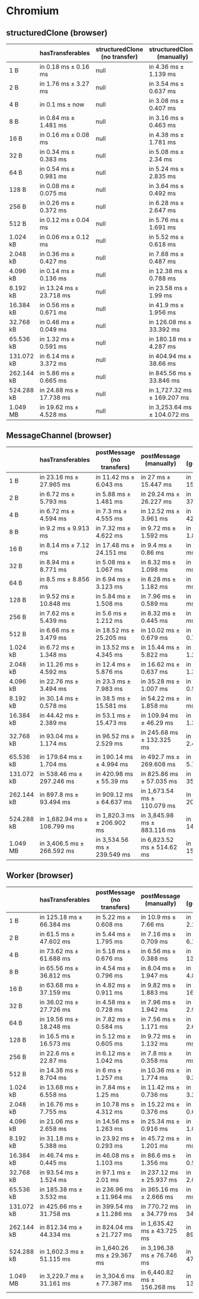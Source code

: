 # Chromium

## structuredClone (browser)

|            | hasTransferables        | structuredClone (no transfer) | structuredClone (manually)  | structuredClone (getTransferable*) | structuredClone (getTransferables) |
| ---------- | ----------------------- | ----------------------------- | --------------------------- | ---------------------------------- | ---------------------------------- |
| 1 B        | in 0.18 ms ± 0.16 ms    | null                          | in 4.36 ms ± 1.139 ms       | in 7.22 ms ± 7.027 ms              | in 4.14 ms ± 0.905 ms              |
| 2 B        | in 1.76 ms ± 3.27 ms    | null                          | in 3.54 ms ± 0.637 ms       | in 6.08 ms ± 5.024 ms              | in 10.06 ms ± 10.274 ms            |
| 4 B        | in 0.1 ms ± now         | null                          | in 3.08 ms ± 0.407 ms       | in 3.64 ms ± 0.838 ms              | in 4.4 ms ± 1.677 ms               |
| 8 B        | in 0.84 ms ± 1.481 ms   | null                          | in 3.16 ms ± 0.463 ms       | in 4.32 ms ± 2.191 ms              | in 3.62 ms ± 0.397 ms              |
| 16 B       | in 0.16 ms ± 0.08 ms    | null                          | in 4.38 ms ± 1.781 ms       | in 3.86 ms ± 0.941 ms              | in 3.64 ms ± 0.512 ms              |
| 32 B       | in 0.34 ms ± 0.383 ms   | null                          | in 5.08 ms ± 2.34 ms        | in 3.98 ms ± 0.556 ms              | in 3.58 ms ± 0.571 ms              |
| 64 B       | in 0.54 ms ± 0.981 ms   | null                          | in 5.24 ms ± 2.835 ms       | in 3.98 ms ± 0.56 ms               | in 5.74 ms ± 3.356 ms              |
| 128 B      | in 0.08 ms ± 0.075 ms   | null                          | in 3.64 ms ± 0.492 ms       | in 4.12 ms ± 0.471 ms              | in 3.92 ms ± 0.591 ms              |
| 256 B      | in 0.26 ms ± 0.372 ms   | null                          | in 6.28 ms ± 2.647 ms       | in 4.96 ms ± 1.271 ms              | in 4.48 ms ± 1.112 ms              |
| 512 B      | in 0.12 ms ± 0.04 ms    | null                          | in 5.76 ms ± 1.691 ms       | in 7.4 ms ± 3.823 ms               | in 5.3 ms ± 0.607 ms               |
| 1.024 kB   | in 0.06 ms ± 0.12 ms    | null                          | in 5.52 ms ± 0.618 ms       | in 8.46 ms ± 0.766 ms              | in 7.28 ms ± 0.515 ms              |
| 2.048 kB   | in 0.36 ms ± 0.427 ms   | null                          | in 7.68 ms ± 0.487 ms       | in 13.14 ms ± 0.907 ms             | in 12.28 ms ± 1.389 ms             |
| 4.096 kB   | in 0.14 ms ± 0.136 ms   | null                          | in 12.38 ms ± 0.788 ms      | in 22.66 ms ± 0.811 ms             | in 21.78 ms ± 3.188 ms             |
| 8.192 kB   | in 13.24 ms ± 23.718 ms | null                          | in 23.58 ms ± 1.99 ms       | in 48.94 ms ± 6.867 ms             | in 38.92 ms ± 2.677 ms             |
| 16.384 kB  | in 0.56 ms ± 0.671 ms   | null                          | in 41.9 ms ± 1.956 ms       | in 84.18 ms ± 0.898 ms             | in 75.92 ms ± 4.49 ms              |
| 32.768 kB  | in 0.46 ms ± 0.049 ms   | null                          | in 126.08 ms ± 33.392 ms    | in 181.8 ms ± 18.984 ms            | in 153.36 ms ± 1.266 ms            |
| 65.536 kB  | in 1.32 ms ± 0.591 ms   | null                          | in 180.18 ms ± 4.287 ms     | in 352.42 ms ± 20.508 ms           | in 306.96 ms ± 6.228 ms            |
| 131.072 kB | in 6.14 ms ± 3.372 ms   | null                          | in 404.94 ms ± 38.66 ms     | in 707.24 ms ± 15.584 ms           | in 618.08 ms ± 4.924 ms            |
| 262.144 kB | in 5.86 ms ± 0.665 ms   | null                          | in 845.56 ms ± 33.846 ms    | in 1,538.84 ms ± 59.629 ms         | in 1,331.98 ms ± 36.62 ms          |
| 524.288 kB | in 24.88 ms ± 17.738 ms | null                          | in 1,727.32 ms ± 169.207 ms | in 3,010.7 ms ± 74.772 ms          | in 2,654.18 ms ± 42.987 ms         |
| 1.049 MB   | in 19.62 ms ± 4.528 ms  | null                          | in 3,253.64 ms ± 104.072 ms | in 5,881.24 ms ± 73.109 ms         | in 5,140 ms ± 28.824 ms            |

## MessageChannel (browser)

|            | hasTransferables            | postMessage (no transfers)  | postMessage (manually)      | postMessage (getTransferable*) | postMessage (getTransferables) |
| ---------- | --------------------------- | --------------------------- | --------------------------- | ------------------------------ | ------------------------------ |
| 1 B        | in 23.16 ms ± 27.965 ms     | in 11.42 ms ± 6.043 ms      | in 27 ms ± 15.447 ms        | in 27.28 ms ± 15.501 ms        | in 44.34 ms ± 41.188 ms        |
| 2 B        | in 6.72 ms ± 5.793 ms       | in 5.88 ms ± 1.481 ms       | in 29.24 ms ± 26.227 ms     | in 47.7 ms ± 37.761 ms         | in 17.3 ms ± 9.856 ms          |
| 4 B        | in 6.72 ms ± 4.594 ms       | in 7.3 ms ± 4.555 ms        | in 12.52 ms ± 3.961 ms      | in 31.6 ms ± 42.183 ms         | in 9.16 ms ± 1.343 ms          |
| 8 B        | in 9.2 ms ± 9.913 ms        | in 7.32 ms ± 4.622 ms       | in 9.72 ms ± 1.592 ms       | in 10.16 ms ± 1.878 ms         | in 8.48 ms ± 0.624 ms          |
| 16 B       | in 8.14 ms ± 7.12 ms        | in 17.48 ms ± 24.151 ms     | in 9.4 ms ± 0.86 ms         | in 10.4 ms ± 4.118 ms          | in 8.82 ms ± 1.112 ms          |
| 32 B       | in 8.94 ms ± 8.771 ms       | in 5.08 ms ± 1.067 ms       | in 8.32 ms ± 1.098 ms       | in 8.54 ms ± 0.504 ms          | in 8.88 ms ± 1.441 ms          |
| 64 B       | in 8.5 ms ± 8.856 ms        | in 6.94 ms ± 3.123 ms       | in 8.28 ms ± 1.182 ms       | in 9.46 ms ± 1.597 ms          | in 8.46 ms ± 0.408 ms          |
| 128 B      | in 9.52 ms ± 10.848 ms      | in 5.84 ms ± 1.508 ms       | in 7.96 ms ± 0.589 ms       | in 9.36 ms ± 0.326 ms          | in 10.06 ms ± 1.34 ms          |
| 256 B      | in 7.62 ms ± 5.439 ms       | in 5.6 ms ± 1.212 ms        | in 8.32 ms ± 0.445 ms       | in 9.8 ms ± 0.482 ms           | in 10.02 ms ± 0.271 ms         |
| 512 B      | in 6.66 ms ± 3.479 ms       | in 18.52 ms ± 25.205 ms     | in 10.02 ms ± 0.679 ms      | in 11.98 ms ± 0.744 ms         | in 13.26 ms ± 2.997 ms         |
| 1.024 kB   | in 6.72 ms ± 1.348 ms       | in 13.52 ms ± 4.345 ms      | in 15.44 ms ± 5.822 ms      | in 16.04 ms ± 1.291 ms         | in 16.78 ms ± 3.832 ms         |
| 2.048 kB   | in 11.26 ms ± 4.592 ms      | in 12.4 ms ± 5.876 ms       | in 16.62 ms ± 0.637 ms      | in 31.56 ms ± 1.312 ms         | in 20.84 ms ± 0.488 ms         |
| 4.096 kB   | in 22.76 ms ± 3.494 ms      | in 23.3 ms ± 7.983 ms       | in 35.28 ms ± 1.007 ms      | in 39.42 ms ± 0.531 ms         | in 46.92 ms ± 7.973 ms         |
| 8.192 kB   | in 30.14 ms ± 0.578 ms      | in 38.5 ms ± 15.581 ms      | in 54.22 ms ± 1.858 ms      | in 70 ms ± 0.955 ms            | in 84.12 ms ± 27.169 ms        |
| 16.384 kB  | in 44.42 ms ± 2.389 ms      | in 53.1 ms ± 15.473 ms      | in 109.94 ms ± 46.29 ms     | in 130.74 ms ± 1.359 ms        | in 118.68 ms ± 0.453 ms        |
| 32.768 kB  | in 93.04 ms ± 1.174 ms      | in 96.52 ms ± 2.529 ms      | in 245.68 ms ± 132.325 ms   | in 265.6 ms ± 2.436 ms         | in 238.78 ms ± 1.015 ms        |
| 65.536 kB  | in 179.64 ms ± 1.704 ms     | in 190.14 ms ± 4.994 ms     | in 492.7 ms ± 269.608 ms    | in 529.72 ms ± 5.769 ms        | in 486.44 ms ± 8.383 ms        |
| 131.072 kB | in 538.46 ms ± 297.246 ms   | in 420.98 ms ± 55.39 ms     | in 825.86 ms ± 57.035 ms    | in 1,146.18 ms ± 35.039 ms     | in 1,078.4 ms ± 54.24 ms       |
| 262.144 kB | in 897.8 ms ± 93.494 ms     | in 909.12 ms ± 64.637 ms    | in 1,673.54 ms ± 110.079 ms | in 2,513.98 ms ± 209.74 ms     | in 2,238.28 ms ± 123.747 ms    |
| 524.288 kB | in 1,682.94 ms ± 108.799 ms | in 1,820.3 ms ± 206.902 ms  | in 3,845.98 ms ± 883.116 ms | in 4,696 ms ± 145.914 ms       | in 4,474.88 ms ± 249.163 ms    |
| 1.049 MB   | in 3,406.5 ms ± 266.592 ms  | in 3,534.56 ms ± 239.549 ms | in 6,823.52 ms ± 514.62 ms  | in 9,197.82 ms ± 159.82 ms     | in 8,638.4 ms ± 154.822 ms     |

## Worker (browser)

|            | hasTransferables          | postMessage (no transfers) | postMessage (manually)      | postMessage (getTransferable*) | postMessage (getTransferables) |
| ---------- | ------------------------- | -------------------------- | --------------------------- | ------------------------------ | ------------------------------ |
| 1 B        | in 125.18 ms ± 66.384 ms  | in 5.22 ms ± 0.608 ms      | in 10.9 ms ± 7.66 ms        | in 19.96 ms ± 2.113 ms         | in 18.74 ms ± 6.875 ms         |
| 2 B        | in 61.5 ms ± 47.602 ms    | in 5.44 ms ± 1.795 ms      | in 7.16 ms ± 0.709 ms       | in 23.16 ms ± 6.118 ms         | in 22.8 ms ± 8.961 ms          |
| 4 B        | in 73.62 ms ± 61.688 ms   | in 5.18 ms ± 0.676 ms      | in 6.56 ms ± 0.388 ms       | in 24.4 ms ± 13.136 ms         | in 15.42 ms ± 4.59 ms          |
| 8 B        | in 65.56 ms ± 36.812 ms   | in 4.54 ms ± 0.796 ms      | in 8.04 ms ± 1.947 ms       | in 13.68 ms ± 4.868 ms         | in 15.6 ms ± 10.247 ms         |
| 16 B       | in 63.68 ms ± 37.159 ms   | in 4.82 ms ± 0.911 ms      | in 9.82 ms ± 1.883 ms       | in 19.36 ms ± 16.317 ms        | in 9.04 ms ± 2.795 ms          |
| 32 B       | in 36.02 ms ± 27.726 ms   | in 4.58 ms ± 0.728 ms      | in 7.96 ms ± 1.942 ms       | in 12.58 ms ± 2.987 ms         | in 18.58 ms ± 19.3 ms          |
| 64 B       | in 19.56 ms ± 18.248 ms   | in 7.82 ms ± 0.584 ms      | in 7.56 ms ± 1.171 ms       | in 10.86 ms ± 2.626 ms         | in 11.76 ms ± 3.878 ms         |
| 128 B      | in 16.5 ms ± 16.573 ms    | in 5.12 ms ± 0.605 ms      | in 9.72 ms ± 1.132 ms       | in 9.44 ms ± 0.975 ms          | in 9.26 ms ± 1.337 ms          |
| 256 B      | in 22.6 ms ± 22.87 ms     | in 6.12 ms ± 1.042 ms      | in 7.8 ms ± 0.358 ms        | in 9.32 ms ± 1.356 ms          | in 16.56 ms ± 10.133 ms        |
| 512 B      | in 14.38 ms ± 8.704 ms    | in 6 ms ± 1.257 ms         | in 10.36 ms ± 1.774 ms      | in 15.56 ms ± 9.309 ms         | in 11.76 ms ± 3.11 ms          |
| 1.024 kB   | in 13.68 ms ± 6.558 ms    | in 7.84 ms ± 1.25 ms       | in 11.42 ms ± 0.736 ms      | in 15.58 ms ± 3.211 ms         | in 13.36 ms ± 0.609 ms         |
| 2.048 kB   | in 16.76 ms ± 7.755 ms    | in 10.78 ms ± 4.312 ms     | in 15.22 ms ± 0.376 ms      | in 21.38 ms ± 0.676 ms         | in 21.48 ms ± 3.93 ms          |
| 4.096 kB   | in 21.06 ms ± 2.658 ms    | in 14.56 ms ± 1.263 ms     | in 25.34 ms ± 0.916 ms      | in 36.64 ms ± 1.086 ms         | in 31.84 ms ± 0.656 ms         |
| 8.192 kB   | in 31.18 ms ± 5.388 ms    | in 23.92 ms ± 0.293 ms     | in 45.72 ms ± 1.201 ms      | in 68.6 ms ± 1.203 ms          | in 57.84 ms ± 1.803 ms         |
| 16.384 kB  | in 46.74 ms ± 0.445 ms    | in 46.08 ms ± 1.103 ms     | in 86.6 ms ± 1.356 ms       | in 128.52 ms ± 0.504 ms        | in 112.24 ms ± 2.98 ms         |
| 32.768 kB  | in 93.54 ms ± 1.524 ms    | in 97.1 ms ± 2.01 ms       | in 237.12 ms ± 25.937 ms    | in 249.8 ms ± 2.091 ms         | in 227.22 ms ± 2.271 ms        |
| 65.536 kB  | in 185.38 ms ± 3.532 ms   | in 236.96 ms ± 11.964 ms   | in 365.16 ms ± 2.666 ms     | in 497.98 ms ± 2.9 ms          | in 463.32 ms ± 21.085 ms       |
| 131.072 kB | in 425.66 ms ± 31.758 ms  | in 399.54 ms ± 11.286 ms   | in 770.72 ms ± 34.779 ms    | in 1,039.52 ms ± 34.275 ms     | in 1,022.26 ms ± 111.345 ms    |
| 262.144 kB | in 812.34 ms ± 44.334 ms  | in 824.04 ms ± 21.727 ms   | in 1,635.42 ms ± 43.725 ms  | in 2,226.4 ms ± 89.207 ms      | in 2,057.36 ms ± 68.123 ms     |
| 524.288 kB | in 1,602.3 ms ± 51.115 ms | in 1,640.26 ms ± 29.367 ms | in 3,196.38 ms ± 76.746 ms  | in 4,328.84 ms ± 47.234 ms     | in 3,957.96 ms ± 19.554 ms     |
| 1.049 MB   | in 3,229.7 ms ± 31.161 ms | in 3,304.6 ms ± 77.387 ms  | in 6,440.82 ms ± 156.268 ms | in 8,654.84 ms ± 139.14 ms     | in 7,889.58 ms ± 101.2 ms      |